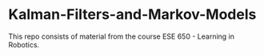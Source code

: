# Kalman-Filters-and-Markov-Models
This repo consists of material from the course ESE 650 - Learning in Robotics. 
